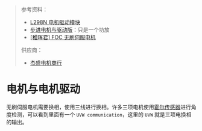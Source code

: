 > 参考资料：
>
> - [L298N 电机驱动模块](https://detail.tmall.com/item.htm?spm=a230r.1.14.29.1a7f2430tVdTKr&id=39861302105&ns=1&abbucket=20&skuId=4354722596944)
> - [步进电机与驱动版](https://detail.tmall.com/item.htm?spm=a230r.1.14.18.4c0219c2Dy9VIc&id=41303683115&ns=1&abbucket=20&skuId=4285415759592)：只是一个功放
> - [[稚晖君] FOC 无刷伺服电机](https://www.bilibili.com/video/BV11V41127pq?spm_id_from=333.999.0.0&vd_source=b736aa3d7f0fdf47b59ea3021dc810ab)
>
> 供应商：
>
> - [杰盛电机商行](https://szjs88998899.taobao.com/)

# 电机与电机驱动

无刷伺服电机需要换相，使用三线进行换相。许多三项电机使用[霍尔传感器](https://semiment.com.cn/wp-content/uploads/2020/09/SC60104_datasheet.pdf)进行角度检测，可以看到里面有一个 `UVW communication`，这里的 `UVW` 就是三项电换相的输出。